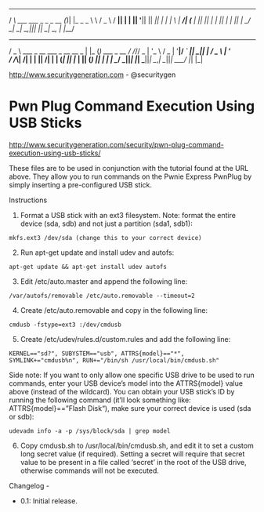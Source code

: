  __                           _  _
/ _\  ___   ___  _   _  _ __ (_)| |_  _   _
\ \  / _ \ / __|| | | || '__|| || __|| | | |
_\ \|  __/| (__ | |_| || |   | || |_ | |_| |
\__/ \___| \___| \__,_||_|   |_| \__| \__, |
                                      |___/

   ___                                _    _
  / _ \ ___  _ __    ___  _ __  __ _ | |_ (_)  ___   _ __
 / /_\// _ \| '_ \  / _ \| '__|/ _` || __|| | / _ \ | '_ \
/ /_\\|  __/| | | ||  __/| |  | (_| || |_ | || (_) || | | |
\____/ \___||_| |_| \___||_|   \__,_| \__||_| \___/ |_| |_|


http://www.securitygeneration.com - @securitygen

Pwn Plug Command Execution Using USB Sticks
===

http://www.securitygeneration.com/security/pwn-plug-command-execution-using-usb-sticks/

These files are to be used in conjunction with the tutorial found at the URL above. They allow you to run commands on the Pwnie Express PwnPlug by simply inserting a pre-configured USB stick.

Instructions

1. Format a USB stick with an ext3 filesystem. Note: format the entire device (sda, sdb) and not just a partition (sda1, sdb1): 
```shell
mkfs.ext3 /dev/sda (change this to your correct device)
```
2. Run apt-get update and install udev and autofs:
```shell
apt-get update && apt-get install udev autofs
```
3. Edit /etc/auto.master and append the following line:
```shell
/var/autofs/removable /etc/auto.removable --timeout=2
```
4. Create /etc/auto.removable and copy in the following line:
```shell
cmdusb -fstype=ext3 :/dev/cmdusb
```
5. Create /etc/udev/rules.d/custom.rules and add the following line:
```shell
KERNEL=="sd?", SUBYSTEM=="usb", ATTRS{model}=="*", SYMLINK+="cmdusb%n", RUN+="/bin/sh /usr/local/bin/cmdusb.sh"
```
Side note: If you want to only allow one specific USB drive to be used to run commands, enter your USB device’s model into the ATTRS{model} value above (instead of the wildcard). You can obtain your USB stick’s ID by running the following command (it’ll look something like: ATTRS{model}==”Flash Disk“), make sure your correct device is used (sda or sdb):
```shell
udevadm info -a -p /sys/block/sda | grep model
```
6. Copy cmdusb.sh to /usr/local/bin/cmdusb.sh, and edit it to set a custom long secret value (if required). Setting a secret will require that secret value to be present in a file called ‘secret’ in the root of the USB drive, otherwise commands will not be executed.




Changelog -

- 0.1: Initial release.

